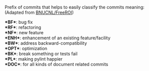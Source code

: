 Prefix of commits that helps to easily classify the commits meaning:  
(Adapted from [BNUCNL/FreeROI](https://github.com/BNUCNL/FreeROI))  

**\*BF\***: bug fix  
**\*RF\***: refactoring  
**\*NF\***: new feature  
**\*ENH\***: enhancement of an existing feature/facility  
**\*BW\***: address backward-compatibility  
**\*OPT\***: optimization  
**\*BK\***: break something or tests fail  
**\*PL\***: making pylint happier  
**\*DOC\***: for all kinds of document related commits  

